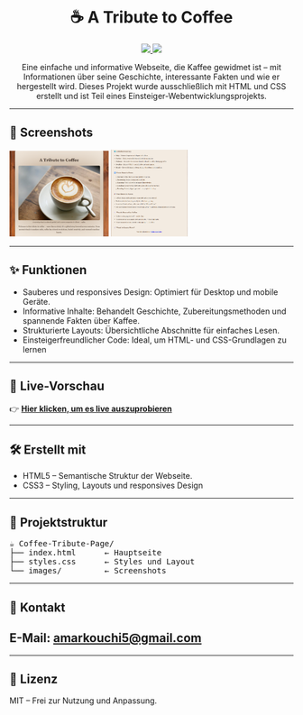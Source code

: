 <h1 align="center">☕ A Tribute to Coffee</h1>
<p align="center">
  <a href="https://amarko-med.github.io/A-Tribute-to-Coffee/">
    <img src="https://img.shields.io/badge/Live%20Preview-Hier%20klicken-purple?style=for-the-badge">
  </a>
  <a href="https://github.com/amarko-med">
    <img src="https://img.shields.io/badge/Von-MED%20Amarko-blueviolet?style=for-the-badge">
  </a>
</p>

<p align="center">
  Eine einfache und informative Webseite, die Kaffee gewidmet ist – mit Informationen über seine Geschichte, interessante Fakten und wie er hergestellt wird. Dieses Projekt wurde ausschließlich mit HTML und CSS erstellt und ist Teil eines Einsteiger-Webentwicklungsprojekts.
</p>

---

<h2>📸 Screenshots</h2>

<p>
  <img src="images/Screenshot%202025-10-25%20163205.png" alt="1" width="35%">
  <img src="images/Screenshot%202025-10-25%20163300.png" alt="2" width="27%">
</p>

---

<h2>✨ Funktionen</h2>

* Sauberes und responsives Design: Optimiert für Desktop und mobile Geräte.
* Informative Inhalte: Behandelt Geschichte, Zubereitungsmethoden und spannende Fakten über Kaffee.
* Strukturierte Layouts: Übersichtliche Abschnitte für einfaches Lesen.
* Einsteigerfreundlicher Code: Ideal, um HTML- und CSS-Grundlagen zu lernen
  
---

<h2>🔗 Live-Vorschau</h2>
<p> 👉 <a href="https://amarko-med.github.io/A-Tribute-to-Coffee/" target="_blank"><strong>Hier klicken, um es live auszuprobieren</strong></a> </p>

---

## 🛠️ Erstellt mit

* HTML5 – Semantische Struktur der Webseite.
* CSS3 – Styling, Layouts und responsives Design
  
---

<h2>📁 Projektstruktur</h2>
<pre>
☕ Coffee-Tribute-Page/
├── index.html      ← Hauptseite
├── styles.css      ← Styles und Layout
└── images/         ← Screenshots
</pre>

---

## 📩 Kontakt

##  E-Mail: [amarkouchi5@gmail.com](mailto:amarkouchi5@gmail.com)

---

## 📝 Lizenz

MIT – Frei zur Nutzung und Anpassung.
